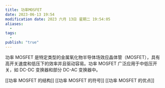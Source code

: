 ```yaml
---
title: 功率MOSFET
date: 2023-06-13 19:54
modification date: 2023 六月 13日 星期二 19:54:05
aliases:
  - 
tags:
  - 
publish: "true"
---
```


功率 MOSFET 是特定类型的金属氧化物半导体场效应晶体管（MOSFET），具有高开关速度和低压下的效率并且驱动容易。功率 MOSFET 广泛应用于中低压开关，如 DC-DC 变换器和部分 DC-AC 变换器中。

[[功率 MOSFET 的结构]]
[[功率 MOSFET 的符号]]
[[功率 MOSFET 的优点]]
